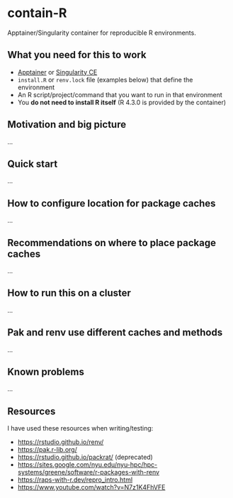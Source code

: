 # contain-R

Apptainer/Singularity container for reproducible R environments.


## What you need for this to work

- [Apptainer](https://apptainer.org/) or [Singularity CE](https://docs.sylabs.io/guides/latest/user-guide/introduction.html)
- `install.R` or `renv.lock` file (examples below) that define the environment
- An R script/project/command that you want to run in that environment
- You **do not need to install R itself** (R 4.3.0 is provided by the container)


## Motivation and big picture

...


## Quick start

...


## How to configure location for package caches

...


## Recommendations on where to place package caches

...


## How to run this on a cluster

...


## Pak and renv use different caches and methods

...


## Known problems

...


## Resources

I have used these resources when writing/testing:
- https://rstudio.github.io/renv/
- https://pak.r-lib.org/
- https://rstudio.github.io/packrat/ (deprecated)
- https://sites.google.com/nyu.edu/nyu-hpc/hpc-systems/greene/software/r-packages-with-renv
- https://raps-with-r.dev/repro_intro.html
- https://www.youtube.com/watch?v=N7z1K4FhVFE
